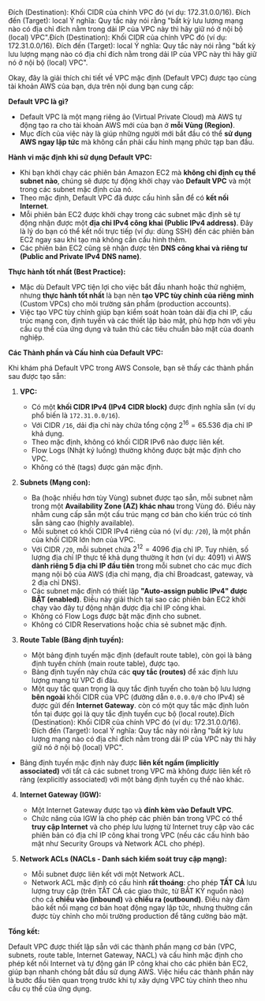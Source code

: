 Đích (Destination): Khối CIDR của chính VPC đó (ví dụ: 172.31.0.0/16).
Đích đến (Target): local
Ý nghĩa: Quy tắc này nói rằng "bất kỳ lưu lượng mạng nào có địa chỉ đích nằm trong dải IP của VPC này thì hãy giữ nó ở nội bộ (local) VPC".Đích (Destination): Khối CIDR của chính VPC đó (ví dụ: 172.31.0.0/16).
Đích đến (Target): local
Ý nghĩa: Quy tắc này nói rằng "bất kỳ lưu lượng mạng nào có địa chỉ đích nằm trong dải IP của VPC này thì hãy giữ nó ở nội bộ (local) VPC".

Okay, đây là giải thích chi tiết về VPC mặc định (Default VPC) được tạo cùng tài khoản AWS của bạn, dựa trên nội dung bạn cung cấp:

**Default VPC là gì?**

- Default VPC là một mạng riêng ảo (Virtual Private Cloud) mà AWS tự động tạo ra cho tài khoản AWS mới của bạn ở **mỗi Vùng (Region)**.
- Mục đích của việc này là giúp những người mới bắt đầu có thể **sử dụng AWS ngay lập tức** mà không cần phải cấu hình mạng phức tạp ban đầu.

**Hành vi mặc định khi sử dụng Default VPC:**

- Khi bạn khởi chạy các phiên bản Amazon EC2 mà **không chỉ định cụ thể subnet nào**, chúng sẽ được tự động khởi chạy vào **Default VPC** và một trong các subnet mặc định của nó.
- Theo mặc định, Default VPC đã được cấu hình sẵn để có **kết nối Internet**.
- Mỗi phiên bản EC2 được khởi chạy trong các subnet mặc định sẽ tự động nhận được một **địa chỉ IPv4 công khai (Public IPv4 address)**. Đây là lý do bạn có thể kết nối trực tiếp (ví dụ: dùng SSH) đến các phiên bản EC2 ngay sau khi tạo mà không cần cấu hình thêm.
- Các phiên bản EC2 cũng sẽ nhận được tên **DNS công khai và riêng tư (Public and Private IPv4 DNS name)**.

**Thực hành tốt nhất (Best Practice):**

- Mặc dù Default VPC tiện lợi cho việc bắt đầu nhanh hoặc thử nghiệm, nhưng **thực hành tốt nhất** là bạn nên **tạo VPC tùy chỉnh của riêng mình** (Custom VPCs) cho môi trường sản phẩm (production accounts).
- Việc tạo VPC tùy chỉnh giúp bạn kiểm soát hoàn toàn dải địa chỉ IP, cấu trúc mạng con, định tuyến và các thiết lập bảo mật, phù hợp hơn với yêu cầu cụ thể của ứng dụng và tuân thủ các tiêu chuẩn bảo mật của doanh nghiệp.

**Các Thành phần và Cấu hình của Default VPC:**

Khi khám phá Default VPC trong AWS Console, bạn sẽ thấy các thành phần sau được tạo sẵn:

1. **VPC:**

   - Có một **khối CIDR IPv4 (IPv4 CIDR block)** được định nghĩa sẵn (ví dụ phổ biến là `172.31.0.0/16`).
   - Với CIDR `/16`, dải địa chỉ này chứa tổng cộng $2^{16} = 65.536$ địa chỉ IP khả dụng.
   - Theo mặc định, không có khối CIDR IPv6 nào được liên kết.
   - Flow Logs (Nhật ký luồng) thường không được bật mặc định cho VPC.
   - Không có thẻ (tags) được gán mặc định.

2. **Subnets (Mạng con):**

   - Ba (hoặc nhiều hơn tùy Vùng) subnet được tạo sẵn, mỗi subnet nằm trong một **Availability Zone (AZ) khác nhau** trong Vùng đó. Điều này nhằm cung cấp sẵn một cấu trúc mạng cơ bản cho kiến trúc có tính sẵn sàng cao (highly available).
   - Mỗi subnet có khối CIDR IPv4 riêng của nó (ví dụ: `/20`), là một phần của khối CIDR lớn hơn của VPC.
   - Với CIDR `/20`, mỗi subnet chứa $2^{12} = 4096$ địa chỉ IP. Tuy nhiên, số lượng địa chỉ IP thực tế khả dụng thường ít hơn (ví dụ: 4091) vì AWS **dành riêng 5 địa chỉ IP đầu tiên** trong mỗi subnet cho các mục đích mạng nội bộ của AWS (địa chỉ mạng, địa chỉ Broadcast, gateway, và 2 địa chỉ DNS).
   - Các subnet mặc định có thiết lập **"Auto-assign public IPv4" được BẬT (enabled)**. Điều này giải thích tại sao các phiên bản EC2 khởi chạy vào đây tự động nhận được địa chỉ IP công khai.
   - Không có Flow Logs được bật mặc định cho subnet.
   - Không có CIDR Reservations hoặc chia sẻ subnet mặc định.

3. **Route Table (Bảng định tuyến):**

   - Một bảng định tuyến mặc định (default route table), còn gọi là bảng định tuyến chính (main route table), được tạo.
   - Bảng định tuyến này chứa các **quy tắc (routes)** để xác định lưu lượng mạng từ VPC đi đâu.
   - Một quy tắc quan trọng là quy tắc định tuyến cho toàn bộ lưu lượng **bên ngoài** khối CIDR của VPC (đường dẫn `0.0.0.0/0` cho IPv4) sẽ được gửi đến **Internet Gateway**.
     còn có một quy tắc mặc định luôn tồn tại được gọi là quy tắc định tuyến cục bộ (local route).Đích (Destination): Khối CIDR của chính VPC đó (ví dụ: 172.31.0.0/16).
     Đích đến (Target): local
     Ý nghĩa: Quy tắc này nói rằng "bất kỳ lưu lượng mạng nào có địa chỉ đích nằm trong dải IP của VPC này thì hãy giữ nó ở nội bộ (local) VPC".

- Bảng định tuyến mặc định này được **liên kết ngầm (implicitly associated)** với tất cả các subnet trong VPC mà không được liên kết rõ ràng (explicitly associated) với một bảng định tuyến cụ thể nào khác.

4. **Internet Gateway (IGW):**

   - Một Internet Gateway được tạo và **đính kèm vào Default VPC**.
   - Chức năng của IGW là cho phép các phiên bản trong VPC có thể **truy cập Internet** và cho phép lưu lượng từ Internet truy cập vào các phiên bản có địa chỉ IP công khai trong VPC (nếu các cấu hình bảo mật như Security Groups và Network ACL cho phép).

5. **Network ACLs (NACLs - Danh sách kiểm soát truy cập mạng):**

   - Mỗi subnet được liên kết với một Network ACL.
   - Network ACL mặc định có cấu hình **rất thoáng**: cho phép **TẤT CẢ** lưu lượng truy cập (trên TẤT CẢ các giao thức, từ BẤT KỲ nguồn nào) cho cả **chiều vào (inbound)** và **chiều ra (outbound)**. Điều này đảm bảo kết nối mạng cơ bản hoạt động ngay lập tức, nhưng thường cần được tùy chỉnh cho môi trường production để tăng cường bảo mật.

**Tổng kết:**

Default VPC được thiết lập sẵn với các thành phần mạng cơ bản (VPC, subnets, route table, Internet Gateway, NACL) và cấu hình mặc định cho phép kết nối Internet và tự động gán IP công khai cho các phiên bản EC2, giúp bạn nhanh chóng bắt đầu sử dụng AWS. Việc hiểu các thành phần này là bước đầu tiên quan trọng trước khi tự xây dựng VPC tùy chỉnh theo nhu cầu cụ thể của ứng dụng.
